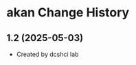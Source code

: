 akan Change History
====================

1.2 (2025-05-03)
----------------
* Created by dcshci lab
